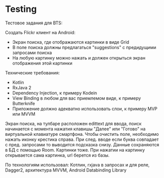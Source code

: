 # Testing

Тестовое задания для BTS:

Создать Flickr клиент на Android:
- Экран поиска, где отображаются картинки в виде Grid
- В поле поиска должны предлагаться "suggestions" с предидущими запросами поиска
- На любую картинку можно нажать и должен открыться экран отображения этой картинки

Технические требования:
- Kotlin
- RxJava 2
- Dependency Injection, к примеру Kodein
- View Binding в любом для вас приемлемом виде, к примеру Butterknife
- Приложение должно адекватно использовать слои, к примеру MVP или MVVM


Экран поиска, на тулбаре расположен edittext для ввода, поиск начинается с момента нажатия клавишы
"Далее" или "Готово" на виртуальной клавиатуре смартфона. 
Чтобы очистить поле, необходимо нажать иконку крестика справа. При след. вводе если буква совпадает с пред. запросами
то выводится подсказка снизу. Данные сохраняются в БД с помощью Room. Картинки тоже. 
При нажатии на картинку открывается сама картинка, url берется из базы.

По технологиям использовал: Котлин, rxjava в запросах и для реле, Dagger2, архитектура MVVM, Android Databinding Library
